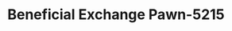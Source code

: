 ---
f_zip-code: 38652
f_state-code: MS
title: Beneficial Exchange Pawn-5215
f_phone: 662-534-7773
f_city-only: New Albany
f_address: 722 W Bankhead Street New Albany
f_location-unique-id: '5215'
slug: beneficial-exchange-pawn-5215
updated-on: '2024-05-30T13:46:58.046Z'
created-on: '2024-05-30T13:36:59.803Z'
published-on: '2024-05-30T13:54:32.469Z'
f_city-state: cms/city/new-albany-ms.md
f_company: cms/company/beneficial-exchange-pawn.md
f_state: cms/state/mississippi.md
layout: '[payday-loan].html'
tags: payday-loan
---